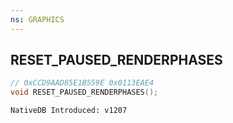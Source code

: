 ```yaml
---
ns: GRAPHICS
---
```

## RESET_PAUSED_RENDERPHASES

```c
// 0xCCD9AAD85E1B559E 0x0113EAE4
void RESET_PAUSED_RENDERPHASES();
```

```
NativeDB Introduced: v1207
```

